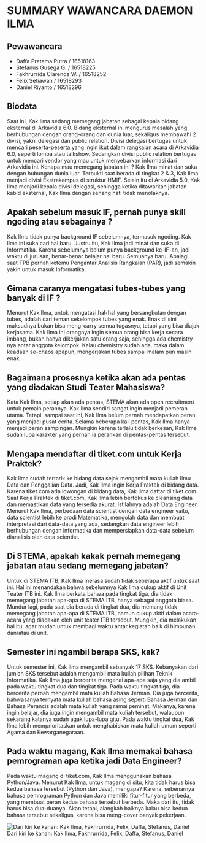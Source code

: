 # SUMMARY WAWANCARA DAEMON ILMA

## Pewawancara
- Daffa Pratama Putra / 16518163
- Stefanus Gusega G. / 16518225
- Fakhrurrida Clarenda W. / 16518252
- Felix Setiawan / 16518293
- Daniel Riyanto / 16518296

## Biodata
Saat ini, Kak Ilma sedang memegang jabatan sebagai kepala bidang eksternal di Arkavidia 6.0. Bidang eksternal ini mengurus masalah yang berhubungan dengan orang-orang dan dunia luar, sekaligus membawahi 2 divisi, yakni delegasi dan public relation. Divisi delegasi bertugas untuk mencari peserta-peserta yang ingin ikut dalam rangkaian acara di Arkavidia 6.0, seperti lomba atau talkshow. Sedangkan divisi public relation bertugas untuk mencari vendor yang mau untuk menyebarkan informasi dari Arkavidia ini. Kenapa mau memegang jabatan ini ? Kak Ilma minat dan suka dengan hubungan dunia luar. Terbukti saat berada di tingkat 2 & 3, Kak Ilma menjadi divisi Ekstrakampus di struktur HMIF. Selain itu di Arkavidia 5.0, Kak Ilma menjadi kepala divisi delegasi, sehingga ketika ditawarkan jabatan kabid eksternal, Kak Ilma dengan senang hati tidak menolaknya.

## Apakah sebelum masuk IF, pernah punya skill ngoding atau sebagainya ?
Kak Ilma tidak punya background IF sebelumnya, termasuk ngoding. Kak Ilma ini suka cari hal baru. Justru itu, Kak Ilma jadi minat dan suka di Informatika. Karena sebelumnya belum punya background ke-IF-an, jadi waktu di jurusan, benar-benar belajar hal baru. Semuanya baru. Apalagi saat TPB pernah ketemu Pengantar Analisis Rangkaian (PAR), jadi semakin yakin untuk masuk Informatika.

## Gimana caranya mengatasi tubes-tubes yang banyak di IF ?
Menurut Kak Ilma, untuk mengatasi hal-hal yang bersangkutan dengan tubes, adalah cari teman sekelompok tubes yang enak. Enak di sini maksudnya bukan bisa meng-carry semua tugasnya, tetapi yang bisa diajak kerjasama. Kak Ilma ini orangnya ingin semua orang bisa kerja secara imbang, bukan hanya dikerjakan satu orang saja, sehingga ada chemistry-nya antar anggota kelompok. Kalau chemistry sudah ada, maka dalam keadaan se-chaos apapun, mengerjakan tubes sampai malam pun masih enak.

## Bagaimana prosesnya ketika akan ada pentas yang diadakan Studi Teater Mahasiswa?
Kata Kak Ilma, setiap akan ada pentas, STEMA akan ada open recruitment untuk pemain perannya. Kak Ilma sendiri sangat ingin menjadi pemeran utama. Tetapi, sampai saat ini, Kak Ilma belum pernah mendapatkan peran yang menjadi pusat cerita. Selama beberapa kali pentas, Kak Ilma hanya menjadi peran sampingan. Mungkin karena terlalu tidak berkesan, Kak Ilma sudah lupa karakter yang pernah ia perankan di pentas-pentas tersebut.

## Mengapa mendaftar di tiket.com untuk Kerja Praktek?
Kak Ilma sudah tertarik ke bidang data sejak mengambil mata kuliah Ilmu Data dan Penggalian Data. Jadi, Kak Ilma ingin Kerja Praktek di bidang data. Karena tiket.com ada lowongan di bidang data, Kak Ilma daftar di tiket.com. Saat Kerja Praktek di tiket.com, Kak Ilma lebih berfokus ke cleansing data dan memastikan data yang tersedia akurat. Istilahnya adalah Data Engineer. Menurut Kak Ilma, perbedaan data scientist dengan data engineer yaitu, data scientist lebih ke prodi Matematika, mengolah data dan membuat interpretasi dari data-data yang ada, sedangkan data engineer lebih berhubungan dengan informatika dan mempersiapkan data-data sebelum dianalisis oleh data scientist. 

## Di STEMA, apakah kakak pernah memegang jabatan atau sedang memegang jabatan?
Untuk di STEMA ITB, Kak Ilma merasa sudah tidak seberapa aktif untuk saat ini. Hal ini menandakan bahwa sebelumnya Kak Ilma cukup aktif di Unit Teater ITB ini. Kak Ilma berkata bahwa pada tingkat tiga, dia tidak memegang jabatan apa-apa di STEMA ITB, hanya sebagai anggota biasa. Mundur lagi, pada saat dia berada di tingkat dua, dia memang tidak memegang jabatan apa-apa di STEMA ITB, namun cukup aktif dalam acara-acara yang diadakan oleh unit teater ITB tersebut. Mungkin, dia melakukan hal itu, agar mudah untuk membagi waktu antar kegiatan baik di himpunan dan/atau di unit.

## Semester ini ngambil berapa SKS, kak?
Untuk semester ini, Kak Ilma mengambil sebanyak 17 SKS. Kebanyakan dari jumlah SKS tersebut adalah mengambil mata kuliah pilihan Teknik Informatika. Kak Ilma juga bercerita mengenai apa-apa saja yang dia ambil pada waktu tingkat dua dan tingkat tiga. Pada waktu tingkat tiga, dia bercerita pernah mengambil mata kuliah Bahasa Jerman. Dia juga bercerita, bahwasanya ternyata mata kuliah bahasa asing seperti Bahasa Jerman dan Bahasa Perancis adalah mata kuliah yang ramai peminat. Makanya, karena ingin belajar, dia juga ingin mengambil mata kuliah tersebut, walaupun sekarang katanya sudah agak lupa-lupa gitu. Pada waktu tingkat dua, Kak Ilma lebih memprioritaskan untuk menghabiskan mata kuliah umum seperti Agama dan Kewarganegaraan.

## Pada waktu magang, Kak Ilma memakai bahasa pemrograman apa ketika jadi Data Engineer?
Pada waktu magang di tiket.com, Kak Ilma menggunakan bahasa Python/Java. Menurut Kak Ilma, untuk magang di situ, kita tidak harus bisa kedua bahasa tersebut (Python dan Java), mengapa? Karena, sebenarnya bahasa pemrograman Python dan Java memiliki fitur-fitur yang berbeda, yang membuat peran kedua bahasa tersebut berbeda. Maka dari itu, tidak harus bisa dua-duanya. Akan tetapi, alangkah baiknya kalau bisa kedua bahasa tersebut sekaligus, karena bisa meng-cover banyak pekerjaan.

![Dari kiri ke kanan: Kak Ilma, Fakhrurrida, Felix, Daffa, Stefanus, Daniel](https://github.com/ozer0532/TugasWawancaraDaemon/blob/master/13516036/16518163-16518225-16518252-16518293-16518296.jpg)
Dari kiri ke kanan: Kak Ilma, Fakhrurrida, Felix, Daffa, Stefanus, Daniel

